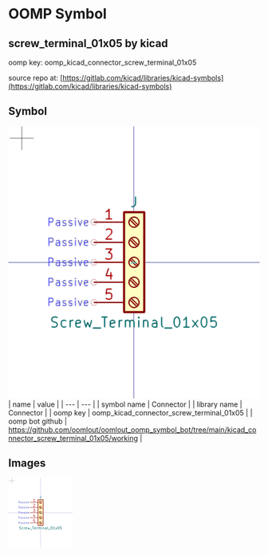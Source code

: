 # OOMP Symbol  
## screw_terminal_01x05  by kicad  
  
oomp key: oomp_kicad_connector_screw_terminal_01x05  
  
source repo at: [https://gitlab.com/kicad/libraries/kicad-symbols](https://gitlab.com/kicad/libraries/kicad-symbols)  
## Symbol  
  
[![working.png](working_600.png)](working.png)  
| name | value | 
| --- | --- | 
| symbol name | Connector | 
| library name | Connector | 
| oomp key | oomp_kicad_connector_screw_terminal_01x05 | 
| oomp bot github | https://github.com/oomlout/oomlout_oomp_symbol_bot/tree/main/kicad_connector_screw_terminal_01x05/working | 
## Images  
  
[![working.png](working_140.png)](working.png)  
